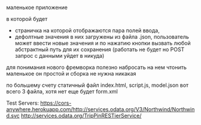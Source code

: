 маленькое приложение

в которой будет

+ страничка на которой отображаются пара полей ввода,
+ дефолтные значения в них загружены из файла .json,
пользователь может ввести новые значения
и по нажатию кнопки вызвать  любой абстрактный путь для их сохранения
(работать не будет но POST запрос с данными уйдет в никуда)

для понимания нового фремворка полезно набросать на нем чтонить маленькое
он простой и сборка не нужна никакая

по большему счету статичный файл
index.html, script.js, model.json
вот всего 3 файла, хотя нет еще будет form.xml

Test Servers:
https://cors-anywhere.herokuapp.com/http://services.odata.org/V3/Northwind/Northwind.svc
http://services.odata.org/TripPinRESTierService/